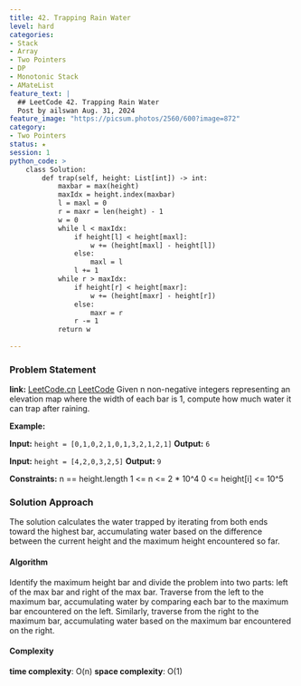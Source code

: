 ```yaml
---
title: 42. Trapping Rain Water
level: hard
categories:
- Stack
- Array
- Two Pointers
- DP
- Monotonic Stack
- AMateList
feature_text: |
  ## LeetCode 42. Trapping Rain Water
  Post by ailswan Aug. 31, 2024
feature_image: "https://picsum.photos/2560/600?image=872"
category:
- Two Pointers
status: ★
session: 1
python_code: >
    class Solution:
        def trap(self, height: List[int]) -> int:
            maxbar = max(height)
            maxIdx = height.index(maxbar)
            l = maxl = 0
            r = maxr = len(height) - 1
            w = 0
            while l < maxIdx:
                if height[l] < height[maxl]:
                    w += (height[maxl] - height[l])
                else:
                    maxl = l 
                l += 1
            while r > maxIdx:
                if height[r] < height[maxr]:
                    w += (height[maxr] - height[r])
                else:
                    maxr = r 
                r -= 1
            return w 
        
---
```


### Problem Statement
**link:**
[LeetCode.cn](https://leetcode.cn/problems/trapping-rain-water/)
[LeetCode](https://leetcode.com/trapping-rain-water/)
Given n non-negative integers representing an elevation map where the width of each bar is 1, compute how much water it can trap after raining.

**Example:**

**Input:** `height = [0,1,0,2,1,0,1,3,2,1,2,1]`
**Output:** `6`

**Input:** `height = [4,2,0,3,2,5]`
**Output:** `9`

**Constraints:**
n == height.length
1 <= n <= 2 * 10^4
0 <= height[i] <= 10^5

### Solution Approach
The solution calculates the water trapped by iterating from both ends toward the highest bar, accumulating water based on the difference between the current height and the maximum height encountered so far.

#### Algorithm
Identify the maximum height bar and divide the problem into two parts: left of the max bar and right of the max bar.
Traverse from the left to the maximum bar, accumulating water by comparing each bar to the maximum bar encountered on the left.
Similarly, traverse from the right to the maximum bar, accumulating water based on the maximum bar encountered on the right.

#### Complexity
 **time complexity**: O(n)
 **space complexity**: O(1)
